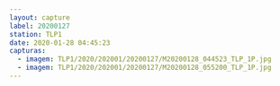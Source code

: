 ```yaml
---
layout: capture
label: 20200127
station: TLP1
date: 2020-01-28 04:45:23
capturas:
  - imagem: TLP1/2020/202001/20200127/M20200128_044523_TLP_1P.jpg
  - imagem: TLP1/2020/202001/20200127/M20200128_055200_TLP_1P.jpg
---
```

